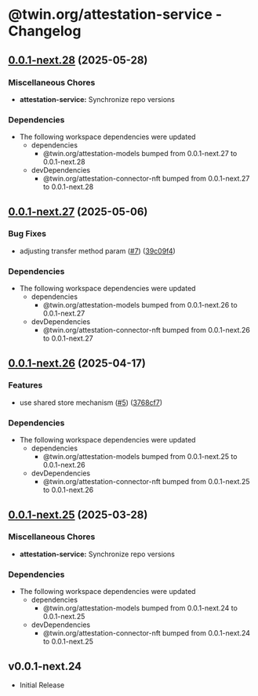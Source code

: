 # @twin.org/attestation-service - Changelog

## [0.0.1-next.28](https://github.com/twinfoundation/attestation/compare/attestation-service-v0.0.1-next.27...attestation-service-v0.0.1-next.28) (2025-05-28)


### Miscellaneous Chores

* **attestation-service:** Synchronize repo versions


### Dependencies

* The following workspace dependencies were updated
  * dependencies
    * @twin.org/attestation-models bumped from 0.0.1-next.27 to 0.0.1-next.28
  * devDependencies
    * @twin.org/attestation-connector-nft bumped from 0.0.1-next.27 to 0.0.1-next.28

## [0.0.1-next.27](https://github.com/twinfoundation/attestation/compare/attestation-service-v0.0.1-next.26...attestation-service-v0.0.1-next.27) (2025-05-06)


### Bug Fixes

* adjusting transfer method param ([#7](https://github.com/twinfoundation/attestation/issues/7)) ([39c09f4](https://github.com/twinfoundation/attestation/commit/39c09f4054d3fe8c12ed04e9927c42e877d49241))


### Dependencies

* The following workspace dependencies were updated
  * dependencies
    * @twin.org/attestation-models bumped from 0.0.1-next.26 to 0.0.1-next.27
  * devDependencies
    * @twin.org/attestation-connector-nft bumped from 0.0.1-next.26 to 0.0.1-next.27

## [0.0.1-next.26](https://github.com/twinfoundation/attestation/compare/attestation-service-v0.0.1-next.25...attestation-service-v0.0.1-next.26) (2025-04-17)


### Features

* use shared store mechanism ([#5](https://github.com/twinfoundation/attestation/issues/5)) ([3768cf7](https://github.com/twinfoundation/attestation/commit/3768cf7214d30a5429b7b08190539b517d7fafa0))


### Dependencies

* The following workspace dependencies were updated
  * dependencies
    * @twin.org/attestation-models bumped from 0.0.1-next.25 to 0.0.1-next.26
  * devDependencies
    * @twin.org/attestation-connector-nft bumped from 0.0.1-next.25 to 0.0.1-next.26

## [0.0.1-next.25](https://github.com/twinfoundation/attestation/compare/attestation-service-v0.0.1-next.24...attestation-service-v0.0.1-next.25) (2025-03-28)


### Miscellaneous Chores

* **attestation-service:** Synchronize repo versions


### Dependencies

* The following workspace dependencies were updated
  * dependencies
    * @twin.org/attestation-models bumped from 0.0.1-next.24 to 0.0.1-next.25
  * devDependencies
    * @twin.org/attestation-connector-nft bumped from 0.0.1-next.24 to 0.0.1-next.25

## v0.0.1-next.24

- Initial Release
